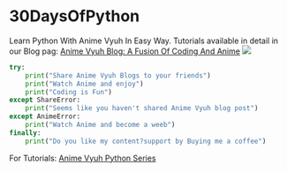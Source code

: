 # 30DaysOfPython
Learn Python With Anime Vyuh In Easy Way. Tutorials available in detail in our Blog pag: [Anime Vyuh Blog: A Fusion Of Coding And Anime](https://animevyuh.org/blog)
<img src="https://animevyuh.org/wp-content/uploads/2021/09/cropped-animevyuh-1-130x98.png">

```py
try:
    print("Share Anime Vyuh Blogs to your friends")
    print("Watch Anime and enjoy")
    print("Coding is Fun")
except ShareError:
    print("Seems like you haven't shared Anime Vyuh blog post")
except AnimeError:
    print("Watch Anime and become a weeb")
finally:
    print("Do you like my content?support by Buying me a coffee")
```
For Tutorials: [Anime Vyuh Python Series](https://animevyuh.org/category/python-tutorials)
